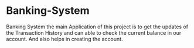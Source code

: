 # Banking-System
Banking System the main Application of this project is to get the updates of the Transaction History and can able to check  the current balance in our account. And also helps in creating the account. 
